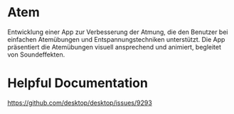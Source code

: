 # Atem
Entwicklung einer App zur Verbesserung der Atmung, die den Benutzer bei einfachen Atemübungen und Entspannungstechniken unterstützt. Die App präsentiert die Atemübungen visuell ansprechend und animiert, begleitet von Soundeffekten. 

# Helpful Documentation
https://github.com/desktop/desktop/issues/9293